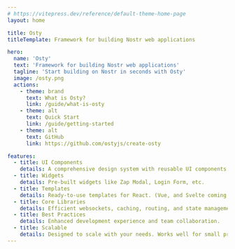```yaml
---
# https://vitepress.dev/reference/default-theme-home-page
layout: home

title: Osty
titleTemplate: Framework for building Nostr web applications

hero:
  name: 'Osty'
  text: 'Framework for building Nostr web applications'
  tagline: 'Start building on Nostr in seconds with Osty'
  image: /osty.png
  actions:
    - theme: brand
      text: What is Osty?
      link: /guide/what-is-osty
    - theme: alt
      text: Quick Start
      link: /guide/getting-started
    - theme: alt
      text: GitHub
      link: https://github.com/ostyjs/create-osty

features:
  - title: UI Components
    details: A comprehensive design system with reusable UI components.
  - title: Widgets
    details: Pre-built widgets like Zap Modal, Login Form, etc.
  - title: Templates
    details: Ready-to-use templates for React. (Vue, and Svelte coming soon)
  - title: Core Libraries
    details: Efficient websockets, caching, routing, and state management solutions.
  - title: Best Practices
    details: Enhanced development experience and team collaboration.
  - title: Scalable
    details: Designed to scale with your needs. Works well for small projects and large projects alike.
---
```


<style>
:root {
  --vp-home-hero-name-color: transparent;
  --vp-home-hero-name-background: -webkit-linear-gradient(120deg, #802dd3 30%, #3367b7);

  --vp-home-hero-image-background-image: linear-gradient(-45deg, #802dd3 50%, #3367b7 50%);
  --vp-home-hero-image-filter: blur(44px);
}

@media (min-width: 640px) {
  :root {
    --vp-home-hero-image-filter: blur(56px);
  }
}

@media (min-width: 960px) {
  :root {
    --vp-home-hero-image-filter: blur(68px);
  }
}
</style>

